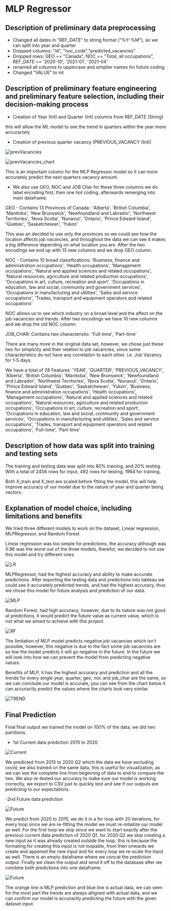 # MLP Regressor 

## Description of preliminary data preprocessing

- Changed all dates in "REF_DATE" to string format ("%Y-%M"), so we can split into year and quarter
- Dropped columns: "id", "noc_code","predicted_vacancies"
- Dropped rows: GEO == "Canada", NOC == "Total, all occupations", REF_DATE == '2020-10', '2021-01', '2021-04'
- renamed all columns to uppercase and simplier names for future coding
- Changed "VALUE" to int

## Description of preliminary feature engineering and preliminary feature selection, including their decision-making process

- Creation of Year (Int) and Quarter (Int) columns from REF_DATE (String)
 
this will allow the ML model to see the trend in quarters within the year more accuractely

- Creation of previous quarter vacancy (PREVIOUS_VACANCY (Int))

![prevVacancies](https://raw.githubusercontent.com/alecngai/Data_Capstone_2021_Group_3/main/Machine_Learning/Resources/MLP/Prev_Vacancies_FlowChart.png)

![prevVacancies_chart](https://raw.githubusercontent.com/alecngai/Data_Capstone_2021_Group_3/main/Machine_Learning/Resources/MLP/Prev_Vacancies.png)

This is an important column for the MLP Regressor model so it can more accurately predict the next quarters vacancy amount. 

- We also use GEO, NOC and JOB Char for these three columns we do label encoding first, then one hot coding, afterwards remerging into main dataframe. 

GEO - Contains 13 Provinces of Canada :  'Alberta', 'British Columbia',
        'Manitoba', 'New Brunswick', 'Newfoundland and Labrador',
        'Northwest Territories', 'Nova Scotia', 'Nunavut', 'Ontario',
        'Prince Edward Island', 'Quebec', 'Saskatchewan', 'Yukon'

This was an decided to use only the provinces so we could see how the location affects job vacancies, and throughout the data we can see it makes a big difference depending on what location you are. After the two encodings we end up with 13 new columns and we drop GEO column.

NOC - Contains 10 broad classifications: 'Business, finance and administration occupations',
        'Health occupations', 'Management occupations',
        'Natural and applied sciences and related occupations',
        'Natural resources, agriculture and related production occupations',
        'Occupations in art, culture, recreation and sport',
        'Occupations in education, law and social, community and government services',
        'Occupations in manufacturing and utilities',
        'Sales and service occupations',
        'Trades, transport and equipment operators and related occupations'

NOC allows us to see which industry on a broad level and the affect on the job vacancies and trends. After two encodings we have 10 new columns and we drop the old NOC column.

JOB_CHAR: Contains two characteristic: 'Full-time', 'Part-time'

There are many more in the original data set, however, we chose just these two for simplicity and their relation to job vacancies, since some characteristics do not have any correlation to each other. i.e. Job Vacancy for 1-5 days. 

We have a total of 28 Features: 'YEAR',
 'QUARTER',
 'PREVIOUS_VACANCY',
 'Alberta',
 'British Columbia',
 'Manitoba',
 'New Brunswick',
 'Newfoundland and Labrador',
 'Northwest Territories',
 'Nova Scotia',
 'Nunavut',
 'Ontario',
 'Prince Edward Island',
 'Quebec',
 'Saskatchewan',
 'Yukon',
 'Business, finance and administration occupations',
 'Health occupations',
 'Management occupations',
 'Natural and applied sciences and related occupations',
 'Natural resources, agriculture and related production occupations',
 'Occupations in art, culture, recreation and sport',
 'Occupations in education, law and social, community and government services',
 'Occupations in manufacturing and utilities',
 'Sales and service occupations',
 'Trades, transport and equipment operators and related occupations',
 'Full-time',
 'Part-time'

## Description of how data was split into training and testing sets

The training and testing data was split into 80% training, and 20% testing. With a total of 2456 rows for input, 492 rows for testing, 1964 for training. 

Both X_train and X_test are scaled before fitting the model, this will help improve accuracy of our model due to the nature of year and quarter being vectors.

## Explanation of model choice, including limitations and benefits

We tried three different models to work on the dataset, Linear regression, MLPRegressor, and Random Forest

Linear regression was too simple for predictions, the accuracy although was 0.96 was the worst out of the three models, therefor, we decided to not use this model and try different ones. 

![LR](https://raw.githubusercontent.com/alecngai/Data_Capstone_2021_Group_3/main/Machine_Learning/Resources/MLP/LR_TEST.png)

MLPRegressor, had the highest accuracy and ability to make accurate predictions. After exporting the testing data and predictions into tableau we could see it accurately predicted trends, and had the highest accuracy, thus we chose this model for future analysis and prediction of our data. 

![MLP](https://raw.githubusercontent.com/alecngai/Data_Capstone_2021_Group_3/main/Machine_Learning/Resources/MLP/MLP_TEST.png)

Random Forest, had high accuracy, however, due to its nature was not good at predictions, it would predict the future value as current value, which is not what we aimed to achieve with this project. 

![RF](https://raw.githubusercontent.com/alecngai/Data_Capstone_2021_Group_3/main/Machine_Learning/Resources/MLP/RF_TEST.png)

The limitation of MLP model predicts negative job vacancies which isn't possible, however, this negative is due to the fact some job vacancies are so low the model predicts it will go negative in the future. In the future we will look into how we can prevent the model from predicting negative values. 

Benefits of MLP, it has the highest accuracy and prediction and all the trends for every single year, quarter, geo, noc and job_char are the same, so we can conclude our model is accurate, you can see from the chart below it can accuractly predict the values where the charts look very similar. 

![TREND](https://raw.githubusercontent.com/alecngai/Data_Capstone_2021_Group_3/main/Machine_Learning/Resources/MLP/TREND_TEST.png)

## Final Prediction 

Final final output we trained the model on 100% of the data, we did two partitions. 

- 1st Current data prediction 2015 to 2020

![Current](https://raw.githubusercontent.com/alecngai/Data_Capstone_2021_Group_3/main/Machine_Learning/Resources/MLP/Current_Code.png)

We predicted from 2015 to 2020 Q2 which the data we have excluding covid, we also trained on the same data, this is useful for visualization, as we can see the complete line from beginning of data to end to compare the two. We also re-tested our accuracy to make sure our model is working correclty, we export to CSV just to quickly test and see if our outputs are predicting to our expectations. 

-2nd Future data prediction

![Future](https://raw.githubusercontent.com/alecngai/Data_Capstone_2021_Group_3/main/Machine_Learning/Resources/MLP/Future_Code.png)

We predict from 2020 to 2015, we do it in a for loop with 20 iterations, for every loop since we are re-fitting the model we must re-intialize our model as well. For the first loop we skip since we want to start exactly after the previous current data prediction of 2020 Q1, for 2020 Q2 we skip creating a new input as it was already created outside the loop, this is because the formating for creating this input is not loopable, from then onwards we create and appened the new input and for every loop we re-scale the input as well. There is an empty dataframe where we concat the prediction output. Finally we clean the output and send it off to the database after we combine both predictions into one dataframe. 


![Future](https://raw.githubusercontent.com/alecngai/Data_Capstone_2021_Group_3/main/Machine_Learning/Resources/MLP/MLP_Output_Total.png)

The orange line is MLP prediction and blue line is actual data, we can seen for the most part the trends are always alligned with actual data, and we can confirm our model is accuractly predicting the future with the given dataset input. 